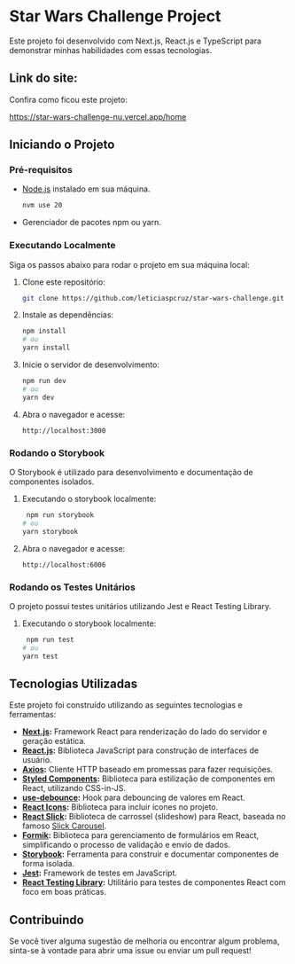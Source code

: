 # Star Wars Challenge Project

Este projeto foi desenvolvido com Next.js, React.js e TypeScript para demonstrar minhas habilidades com essas tecnologias.

## Link do site:

Confira como ficou este projeto:

https://star-wars-challenge-nu.vercel.app/home

## Iniciando o Projeto

### Pré-requisitos

- [Node.js](https://nodejs.org/) instalado em sua máquina.

    ```bash
    nvm use 20
    ```

- Gerenciador de pacotes npm ou yarn.

### Executando Localmente

Siga os passos abaixo para rodar o projeto em sua máquina local:

1. Clone este repositório:
    ```bash
    git clone https://github.com/leticiaspcruz/star-wars-challenge.git
    ```

2. Instale as dependências:
    ```bash
    npm install
    # ou
    yarn install
    ```

3. Inicie o servidor de desenvolvimento:
    ```bash
    npm run dev
    # ou
    yarn dev
    ```

4. Abra o navegador e acesse:
    ```
    http://localhost:3000
    ```

### Rodando o Storybook

O Storybook é utilizado para desenvolvimento e documentação de componentes isolados.

1. Executando o storybook localmente:
    ```bash
     npm run storybook
    # ou
    yarn storybook
    ```

2. Abra o navegador e acesse:
    ```
    http://localhost:6006
    ```

### Rodando os Testes Unitários

O projeto possui testes unitários utilizando Jest e React Testing Library.

1. Executando o storybook localmente:
    ```bash
     npm run test
    # ou
    yarn test
    ```



## Tecnologias Utilizadas

Este projeto foi construído utilizando as seguintes tecnologias e ferramentas:

- **[Next.js](https://nextjs.org/docs):** Framework React para renderização do lado do servidor e geração estática.
- **[React.js](https://react.dev/):** Biblioteca JavaScript para construção de interfaces de usuário.
- **[Axios](https://axios-http.com/):** Cliente HTTP baseado em promessas para fazer requisições.
- **[Styled Components](https://styled-components.com/docs):** Biblioteca para estilização de componentes em React, utilizando CSS-in-JS.
- **[use-debounce](https://www.npmjs.com/package/use-debounce):** Hook para debouncing de valores em React.
- **[React Icons](https://react-icons.github.io/react-icons/):** Biblioteca para incluir ícones no projeto.
- **[React Slick](https://react-slick.neostack.com/docs/get-started):** Biblioteca de carrossel (slideshow) para React, baseada no famoso [Slick Carousel](https://kenwheeler.github.io/slick/).
- **[Formik](https://formik.org/):** Biblioteca para gerenciamento de formulários em React, simplificando o processo de validação e envio de dados.
- **[Storybook](https://storybook.js.org/docs/react/get-started/introduction):** Ferramenta para construir e documentar componentes de forma isolada.
- **[Jest](https://jestjs.io/docs/getting-started):** Framework de testes em JavaScript.
- **[React Testing Library](https://testing-library.com/docs/react-testing-library/intro/):** Utilitário para testes de componentes React com foco em boas práticas.


## Contribuindo

Se você tiver alguma sugestão de melhoria ou encontrar algum problema, sinta-se à vontade para abrir uma issue ou enviar um pull request!
